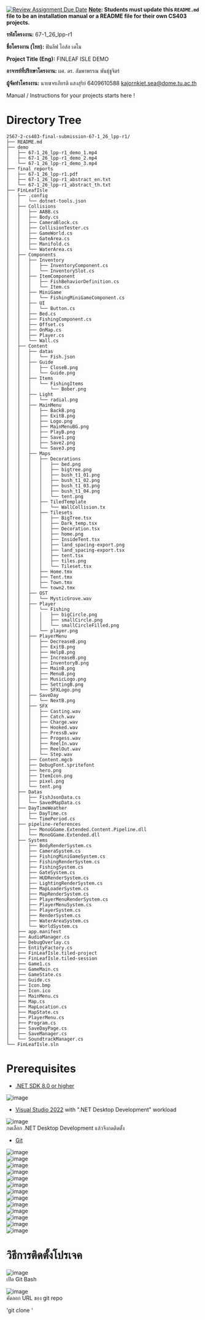 [![Review Assignment Due Date](https://classroom.github.com/assets/deadline-readme-button-22041afd0340ce965d47ae6ef1cefeee28c7c493a6346c4f15d667ab976d596c.svg)](https://classroom.github.com/a/w8H8oomW)
**<ins>Note</ins>: Students must update this `README.md` file to be an installation manual or a README file for their own CS403 projects.**

**รหัสโครงงาน:** 67-1_26_lpp-r1

**ชื่อโครงงาน (ไทย):** ฟินลีฟ ไอส์ล เดโม

**Project Title (Eng):** FINLEAF ISLE DEMO 

**อาจารย์ที่ปรึกษาโครงงาน:** ผศ. ดร. ลัมพาพรรณ พันธุ์ชูจิตร์

**ผู้จัดทำโครงงาน:** นายขจรเกียรติ แสงสุริย์  6409610588  kajornkiet.sea@dome.tu.ac.th


   
Manual / Instructions for your projects starts here !
# Directory Tree
```
2567-2-cs403-final-submission-67-1_26_lpp-r1/  
├── README.md  
├── demo  
│   ├── 67-1_26_lpp-r1_demo_1.mp4
│   ├── 67-1_26_lpp-r1_demo_2.mp4
│   └── 67-1_26_lpp-r1_demo_3.mp4
├── final_reports  
│   ├── 67-1_26_lpp-r1.pdf  
│   ├── 67-1_26_lpp-r1_abstract_en.txt  
│   └── 67-1_26_lpp-r1_abstract_th.txt
├── FinLeafIsle
│   ├── .config
│   │   └── dotnet-tools.json
│   ├── Collisions
│   │   ├── AABB.cs
│   │   ├── Body.cs
│   │   ├── CameraBlock.cs
│   │   ├── CollisionTester.cs
│   │   ├── GameWorld.cs
│   │   ├── GateArea.cs
│   │   ├── Manifold.cs
│   │   └── WaterArea.cs
│   ├── Components
│   │   ├── Inventory
│   │   │   ├── InventoryComponent.cs
│   │   │   └── InventorySlot.cs
│   │   ├── ItemComponent
│   │   │   ├── FishBehaviorDefinition.cs
│   │   │   └── Item.cs
│   │   ├── MiniGame
│   │   │   └── FishingMiniGameComponent.cs
│   │   ├── UI
│   │   │   └── Button.cs
│   │   ├── Bed.cs
│   │   ├── FishingComponent.cs
│   │   ├── Offset.cs
│   │   ├── OnMap.cs
│   │   ├── Player.cs
│   │   └── Wall.cs
│   ├── Content
│   │   ├── datas
│   │   │   └── Fish.json
│   │   ├── Guide
│   │   │   ├── CloseB.png
│   │   │   └── Guide.png
│   │   ├── Items
│   │   │   └── FishingItems
│   │   │       └── Bober.png
│   │   ├── Light
│   │   │   └── radial.png
│   │   ├── MainMenu
│   │   │   ├── BackB.png
│   │   │   ├── ExitB.png
│   │   │   ├── Logo.png
│   │   │   ├── MainMenuBG.png
│   │   │   ├── PlayB.png
│   │   │   ├── Save1.png
│   │   │   ├── Save2.png
│   │   │   └── Save3.png
│   │   ├── Maps
│   │   │   ├── Decorations
│   │   │   │   ├── bed.png
│   │   │   │   ├── bigtree.png
│   │   │   │   ├── bush_t1_01.png
│   │   │   │   ├── bush_t1_02.png
│   │   │   │   ├── bush_t1_03.png
│   │   │   │   ├── bush_t1_04.png
│   │   │   │   └── tent.png
│   │   │   ├── TiledTemplate
│   │   │   │   └── WallCollision.tx
│   │   │   ├── Tilesets
│   │   │   │   ├── BigTree.tsx
│   │   │   │   ├── Dark_temp.tsx
│   │   │   │   ├── Decoration.tsx
│   │   │   │   ├── home.png
│   │   │   │   ├── InsideTent.tsx
│   │   │   │   ├── land_spacing-export.png
│   │   │   │   ├── land_spacing-export.tsx
│   │   │   │   ├── tent.tsx
│   │   │   │   ├── tiles.png
│   │   │   │   └── Tileset.tsx
│   │   │   ├── Home.tmx
│   │   │   ├── Tent.tmx
│   │   │   ├── Town.tmx
│   │   │   └── town2.tmx
│   │   ├── OST
│   │   │   └── MysticGrove.wav
│   │   ├── Player
│   │   │   └── Fishing
│   │   │   │   ├── bigCircle.png
│   │   │   │   ├── smallCircle.png
│   │   │   │   └── smallCircleFilled.png
│   │   │   └── player.png
│   │   ├── PlayerMenu
│   │   │   ├── DecreaseB.png
│   │   │   ├── ExitB.png
│   │   │   ├── HelpB.png
│   │   │   ├── IncreaseB.png
│   │   │   ├── InventoryB.png
│   │   │   ├── MainB.png
│   │   │   ├── MenuB.png
│   │   │   ├── MusicLogo.png
│   │   │   ├── SettingB.png
│   │   │   └── SFXLogo.png
│   │   ├── SaveDay
│   │   │   └── NextB.png
│   │   ├── SFX
│   │   │   ├── Casting.wav
│   │   │   ├── Catch.wav
│   │   │   ├── Charge.wav
│   │   │   ├── Hooked.wav
│   │   │   ├── PressB.wav
│   │   │   ├── Progess.wav
│   │   │   ├── ReelIn.wav
│   │   │   ├── ReelOut.wav
│   │   │   └── Step.wav
│   │   ├── Content.mgcb
│   │   ├── DebugFont.spritefont
│   │   ├── hero.png
│   │   ├── ItemIcon.png
│   │   ├── pixel.png
│   │   └── tent.png
│   ├── Datas
│   │   ├── FishJsonData.cs
│   │   └── SavedMapData.cs
│   ├── DayTimeWeather
│   │   ├── DayTime.cs
│   │   └── TimePeriod.cs
│   ├── pipeline-references
│   │   ├── MonoGGame.Extended.Content.Pipeline.dll
│   │   └── MonoGGame.Extended.dll
│   ├── Systems
│   │   ├── BodyRenderSystem.cs
│   │   ├── CameraSystem.cs
│   │   ├── FishingMiniGameSystem.cs
│   │   ├── FishingRenderSystem.cs
│   │   ├── FishingSystem.cs
│   │   ├── GateSystem.cs
│   │   ├── HUDRenderSystem.cs
│   │   ├── LightingRenderSystem.cs
│   │   ├── MapLoaderSystem.cs
│   │   ├── MapRenderSystem.cs
│   │   ├── PlayerMenuRenderSystem.cs
│   │   ├── PlayerMenuSystem.cs
│   │   ├── PlayerSystem.cs
│   │   ├── RenderSystem.cs
│   │   ├── WaterAreaSystem.cs
│   │   └── WorldSystem.cs
│   ├── app.manifest
│   ├── AudioManager.cs
│   ├── DebugOverlay.cs
│   ├── EntityFactory.cs
│   ├── FinLeafIsle.tiled-project
│   ├── FinLeafIsle.tiled-session
│   ├── Game1.cs
│   ├── GameMain.cs
│   ├── GameState.cs
│   ├── Guide.cs
│   ├── Icon.bmp
│   ├── Icon.ico
│   ├── MainMenu.cs
│   ├── Map.cs
│   ├── MapLocation.cs
│   ├── MapState.cs
│   ├── PlayerMenu.cs
│   ├── Program.cs
│   ├── SaveDayPage.cs
│   ├── SaveManager.cs
│   └── SoundtrackManager.cs  
└── FinLeafIsle.sln
```
# Prerequisites
- [.NET SDK 8.0 or higher](https://dotnet.microsoft.com/en-us/download)  

![image](https://github.com/user-attachments/assets/cd866366-2fb3-4bba-907f-4b6e32fe4cf7)  

- [Visual Studio 2022](https://visualstudio.microsoft.com/downloads/)  with ".NET Desktop Development" workload  

![image](https://github.com/user-attachments/assets/3b839369-af50-4f59-a38d-407e943f5c0e)  
กดเลือก .NET Desktop Development แล้วจึงกดติดตั้ง  

- [Git](https://git-scm.com/downloads/win)
  
![image](https://github.com/user-attachments/assets/d0fe4a0f-3a99-42ff-8632-ea583d8f44a6)  
![image](https://github.com/user-attachments/assets/1c494528-6212-42ba-b41f-25955b913466)  
![image](https://github.com/user-attachments/assets/eca8525a-0dd4-4fff-9764-347b0d523dc9)  
![image](https://github.com/user-attachments/assets/6c8127e5-92f4-41a0-8573-3628767f5ab0)  
![image](https://github.com/user-attachments/assets/61348889-2ea4-482a-9f69-8c386253dcca)  
![image](https://github.com/user-attachments/assets/270f70b0-a199-43ba-adc9-43c4442a10bb)  
![image](https://github.com/user-attachments/assets/99f5605d-2cd6-48f8-9605-944bd128bf21)  
![image](https://github.com/user-attachments/assets/175678b3-14ab-4a2a-a8a6-6e0762a57926)  
![image](https://github.com/user-attachments/assets/18c3d22c-1544-41db-8d30-69657ad4aca0)  
![image](https://github.com/user-attachments/assets/873b0c5d-f168-4c7d-9cb9-a2281ee53802)  
![image](https://github.com/user-attachments/assets/c593f25c-5c75-47d5-90b0-04e6459178df)  
![image](https://github.com/user-attachments/assets/f875bdf6-79b0-4948-8eda-87be54ab961d)  
![image](https://github.com/user-attachments/assets/056a602d-5322-4e9a-8ecc-caef8ea313bb)

# วิธีการติดตั้งโปรเจค

![image](https://github.com/user-attachments/assets/0bfb1a97-691f-4c29-95cc-d8b9776dbc4b)  
เปิด Git Bash   

![image](https://github.com/user-attachments/assets/4b2d77ee-2494-4e39-a73a-db22ff7cac31)  
คัดลอก URL ของ git repo  

'git clone '  
